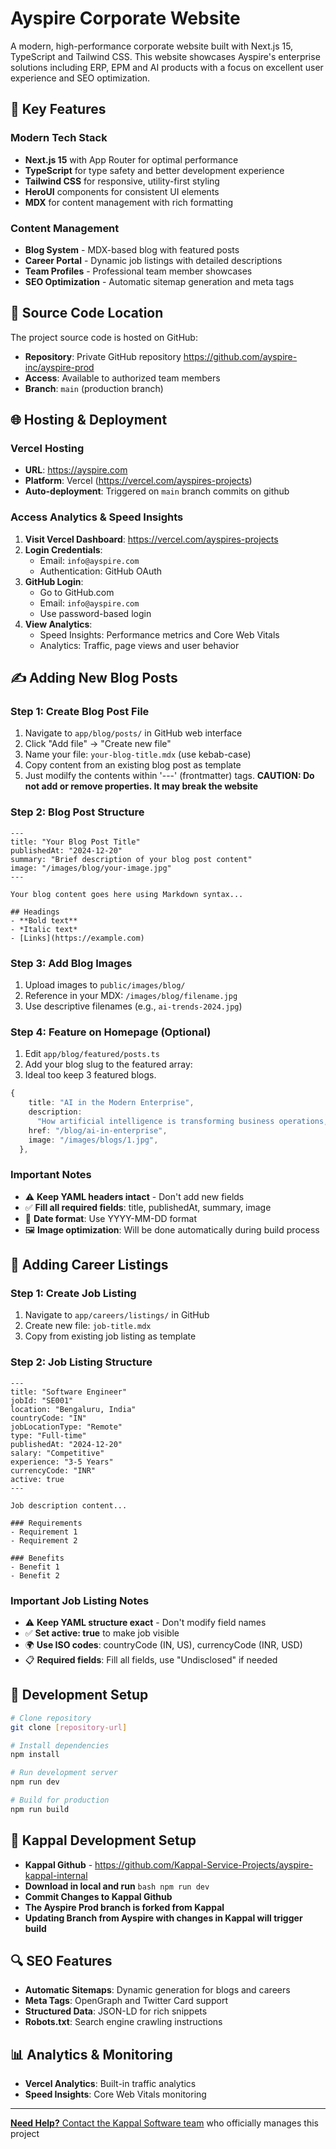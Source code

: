 # Ayspire Corporate Website

A modern, high-performance corporate website built with Next.js 15, TypeScript and Tailwind CSS. This website showcases Ayspire's enterprise solutions including ERP, EPM and AI products with a focus on excellent user experience and SEO optimization.

## 🚀 Key Features

### **Modern Tech Stack**
- **Next.js 15** with App Router for optimal performance
- **TypeScript** for type safety and better development experience
- **Tailwind CSS** for responsive, utility-first styling
- **HeroUI** components for consistent UI elements
- **MDX** for content management with rich formatting

### **Content Management**
- **Blog System** - MDX-based blog with featured posts
- **Career Portal** - Dynamic job listings with detailed descriptions
- **Team Profiles** - Professional team member showcases
- **SEO Optimization** - Automatic sitemap generation and meta tags

## 📁 Source Code Location

The project source code is hosted on GitHub:
- **Repository**: Private GitHub repository https://github.com/ayspire-inc/ayspire-prod
- **Access**: Available to authorized team members
- **Branch**: `main` (production branch)

## 🌐 Hosting & Deployment

### **Vercel Hosting**
- **URL**: https://ayspire.com
- **Platform**: Vercel (https://vercel.com/ayspires-projects)
- **Auto-deployment**: Triggered on `main` branch commits on github

### **Access Analytics & Speed Insights**

1. **Visit Vercel Dashboard**: https://vercel.com/ayspires-projects
2. **Login Credentials**: 
   - Email: `info@ayspire.com`
   - Authentication: GitHub OAuth
3. **GitHub Login**:
   - Go to GitHub.com
   - Email: `info@ayspire.com`
   - Use password-based login
4. **View Analytics**:
   - Speed Insights: Performance metrics and Core Web Vitals
   - Analytics: Traffic, page views and user behavior

## ✍️ Adding New Blog Posts

### **Step 1: Create Blog Post File**
1. Navigate to `app/blog/posts/` in GitHub web interface
2. Click "Add file" → "Create new file"
3. Name your file: `your-blog-title.mdx` (use kebab-case)
4. Copy content from an existing blog post as template
5. Just modilfy the contents within '---' (frontmatter) tags. **CAUTION: Do not add or remove properties. It may break the website**

### **Step 2: Blog Post Structure**
```mdx
---
title: "Your Blog Post Title"
publishedAt: "2024-12-20"
summary: "Brief description of your blog post content"
image: "/images/blog/your-image.jpg"
---

Your blog content goes here using Markdown syntax...

## Headings
- **Bold text**
- *Italic text*
- [Links](https://example.com)
```

### **Step 3: Add Blog Images**
1. Upload images to `public/images/blog/`
2. Reference in your MDX: `/images/blog/filename.jpg`
3. Use descriptive filenames (e.g., `ai-trends-2024.jpg`)

### **Step 4: Feature on Homepage** (Optional)
1. Edit `app/blog/featured/posts.ts`
2. Add your blog slug to the featured array:
3. Ideal too keep 3 featured blogs. 
```typescript
{
    title: "AI in the Modern Enterprise",
    description:
      "How artificial intelligence is transforming business operations, decision-making and customer engagement.",
    href: "/blog/ai-in-enterprise",
    image: "/images/blogs/1.jpg",
  },
```

### **Important Notes**
- ⚠️ **Keep YAML headers intact** - Don't add new fields
- ✅ **Fill all required fields**: title, publishedAt, summary, image
- 📅 **Date format**: Use YYYY-MM-DD format
- 🖼️ **Image optimization**: Will be done automatically during build process

## 💼 Adding Career Listings

### **Step 1: Create Job Listing**
1. Navigate to `app/careers/listings/` in GitHub
2. Create new file: `job-title.mdx`
3. Copy from existing job listing as template

### **Step 2: Job Listing Structure**
```mdx
---
title: "Software Engineer"
jobId: "SE001"
location: "Bengaluru, India"
countryCode: "IN"
jobLocationType: "Remote"
type: "Full-time"
publishedAt: "2024-12-20"
salary: "Competitive"
experience: "3-5 Years"
currencyCode: "INR"
active: true
---

Job description content...

### Requirements
- Requirement 1
- Requirement 2

### Benefits
- Benefit 1
- Benefit 2
```

### **Important Job Listing Notes**
- ⚠️ **Keep YAML structure exact** - Don't modify field names
- ✅ **Set active: true** to make job visible
- 🌍 **Use ISO codes**: countryCode (IN, US), currencyCode (INR, USD)
- 📋 **Required fields**: Fill all fields, use "Undisclosed" if needed

## 🔧 Development Setup

```bash
# Clone repository
git clone [repository-url]

# Install dependencies
npm install

# Run development server
npm run dev

# Build for production
npm run build
```

## 🔧 Kappal Development Setup
- **Kappal Github** - https://github.com/Kappal-Service-Projects/ayspire-kappal-internal
- **Download in local and run** ```bash npm run dev ```
- **Commit Changes to Kappal Github**
- **The Ayspire Prod branch is forked from Kappal**
- **Updating Branch from Ayspire with changes in Kappal will trigger build**

## 🔍 SEO Features

- **Automatic Sitemaps**: Dynamic generation for blogs and careers
- **Meta Tags**: OpenGraph and Twitter Card support
- **Structured Data**: JSON-LD for rich snippets
- **Robots.txt**: Search engine crawling instructions

## 📊 Analytics & Monitoring

- **Vercel Analytics**: Built-in traffic analytics
- **Speed Insights**: Core Web Vitals monitoring

---

[**Need Help?** Contact the Kappal Software team](https://kappal.in) who officially manages this project
